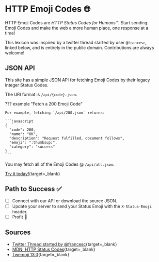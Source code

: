 # HTTP Emoji Codes :globe_with_meridians:

HTTP Emoji Codes are *HTTP Status Codes for Humans:tm:*. Start sending Emoji Codes and
make the web a more human place, one response at a time!

This lexicon was inspired by a twitter thread started by user `@francesc`, linked below,
and is entirely in the public domain. Contributions are always welcome!

## JSON API

This site has a simple JSON API for fetching Emoji Codes by their legacy integer Status
Codes.

The URI format is `/api/{code}.json`.

??? example "Fetch a 200 Emoji Code"

    For example, fetching `/api/200.json` returns:
    
    ```javascript
    {
      "code": 200,
      "name": "OK",
      "description": "Request fulfilled, document follows",
      "emoji": ":thumbsup:",
      "category": "success"
    }
    ```

You may fetch all of the Emoji Codes @ `/api/all.json`.

[Try it today!](/api/all.json){target=_blank}

## Path to Success :white_check_mark:

- [ ] Connect with our API or download the source JSON.
- [ ] Update your server to send your Status Emoji with the `X-Status-Emoji` header.
- [ ] Profit :money_mouth_face:

## Sources

- [Twitter Thread started by @francesc](https://twitter.com/francesc/status/1271200986447482880){target=_blank}
- [MDN: HTTP Status Codes](https://developer.mozilla.org/en-US/docs/Web/HTTP/Status){target=_blank}
- [Twemoji 13.0](https://emojipedia.org/twitter/){target=_blank}
